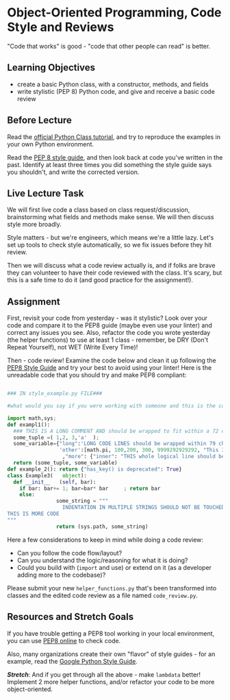 # Object-Oriented Programming, Code Style and Reviews

"Code that works" is good - "code that other people can read" is better.

## Learning Objectives

- create a basic Python class, with a constructor, methods, and fields
- write stylistic (PEP 8) Python code, and give and receive a basic code review

## Before Lecture

Read the [official Python Class
tutorial](https://docs.python.org/3/tutorial/classes.html), and try to reproduce
the examples in your own Python environment.

Read the [PEP 8 style guide](https://pep8.org/), and then look back at code
you've written in the past. Identify at least three times you did something the
style guide says you shouldn't, and write the corrected version.

## Live Lecture Task

We will first live code a class based on class request/discussion, brainstorming
what fields and methods make sense. We will then discuss style more broadly.

Style matters - but we're engineers, which means we're a little lazy. Let's set
up tools to check style automatically, so we fix issues before they hit review.

Then we will discuss what a code review actually is, and if folks are brave they
can volunteer to have their code reviewed with the class. It's scary, but this
is a safe time to do it (and good practice for the assignment!).

## Assignment

First, revisit your code from yesterday - was it stylistic? Look over your code and compare it to the PEP8 guide (maybe even use your linter)
and correct any issues you see. Also, refactor the code you wrote yesterday (the helper functions)
to use at least 1 class - remember, be DRY (Don't Repeat Yourself), not WET
(Write Every Time)!

Then - code review! Examine the code below and clean it up following the [PEP8 Style Guide](https://pep8.org/) 
and try your best to avoid using your linter! Here is the unreadable code that you should try and 
make PEP8 compliant: 

```python

### IN style_example.py FILE###

#what would you say if you were working with someone and this is the code they gave you?

import math,sys;
def exampl1():
  ### THIS IS A LONG COMMENT AND should be wrapped to fit within a 72 character limit
  some_tuple =( 1,2, 3,'a'  );
  some_variable={"long":'LONG CODE LINES should be wrapped within 79 character to prevent page cutoff stuff',
                 'other':[math.pi, 100,200, 300, 9999292929292, "This IS a long string that looks gross and goes beyond what it should"]
                  ,"more": {"inner": "THIS whole logical line should be wrapped"}, "data": [444,5555,222,3,3,4,4,5,5,5,5,5,5,5]}
  return (some_tuple, some_variable)
def example_2(): return {"has_key() is deprecated": True}
class Example3(   object):
  def __init__   (self, bar):
    if bar: bar+= 1; bar=bar* bar     ; return bar
    else:
                some_string = """
                  INDENTATION IN MULTIPLE STRINGS SHOULD NOT BE TOUCHED only actual code should be reindented,
THIS IS MORE CODE
"""
                return (sys.path, some_string)
```

Here a few considerations to keep in mind while doing a code review:
- Can you follow the code flow/layout?
- Can you understand the logic/reasoning for what it is doing?
- Could you build with (`import` and use) or extend on it (as a developer adding
  more to the codebase)?
  

Please submit your new `helper_functions.py` that's been transformed into classes and 
the edited code review as a file named `code_review.py`.

## Resources and Stretch Goals

If you have trouble getting a PEP8 tool working in your local environment, you
can use [PEP8 online](http://pep8online.com/) to check code.

Also, many organizations create their own "flavor" of style guides - for an example,
read the
[Google Python Style Guide](https://google.github.io/styleguide/pyguide.html).

***Stretch***: And if you get through all the above - make `lambdata` better! Implement 2 more
helper functions, and/or refactor your code to be more object-oriented.
